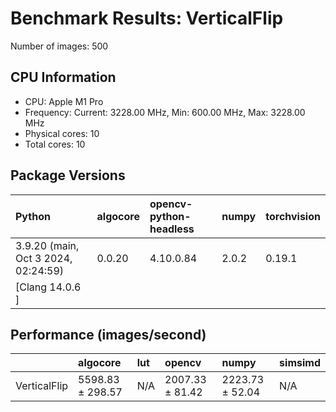 # Benchmark Results: VerticalFlip

Number of images: 500

## CPU Information

- CPU: Apple M1 Pro
- Frequency: Current: 3228.00 MHz, Min: 600.00 MHz, Max: 3228.00 MHz
- Physical cores: 10
- Total cores: 10

## Package Versions

| Python                                | algocore   | opencv-python-headless   | numpy   | torchvision   |
|:--------------------------------------|:-----------|:-------------------------|:--------|:--------------|
| 3.9.20 (main, Oct  3 2024, 02:24:59)  | 0.0.20     | 4.10.0.84                | 2.0.2   | 0.19.1        |
| [Clang 14.0.6 ]                       |            |                          |         |               |

## Performance (images/second)

|              | algocore         | lut   | opencv          | numpy           | simsimd   |
|:-------------|:-----------------|:------|:----------------|:----------------|:----------|
| VerticalFlip | 5598.83 ± 298.57 | N/A   | 2007.33 ± 81.42 | 2223.73 ± 52.04 | N/A       |
